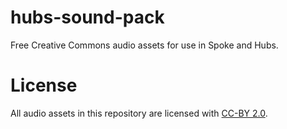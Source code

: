 # hubs-sound-pack

Free Creative Commons audio assets for use in Spoke and Hubs.

# License

All audio assets in this repository are licensed with [CC-BY 2.0](https://creativecommons.org/licenses/by/2.0/).